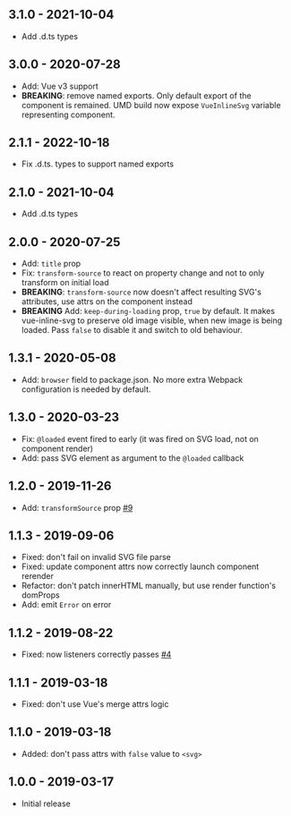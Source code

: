 ## 3.1.0 - 2021-10-04
- Add .d.ts types

## 3.0.0 - 2020-07-28
- Add: Vue v3 support
- **BREAKING**: remove named exports. Only default export of the component is remained. UMD build now expose `VueInlineSvg` variable representing component.


## 2.1.1 - 2022-10-18
- Fix .d.ts. types to support named exports

## 2.1.0 - 2021-10-04
- Add .d.ts types

## 2.0.0 - 2020-07-25
- Add: `title` prop
- Fix: `transform-source` to react on property change and not to only transform on initial load
- **BREAKING**: `transform-source` now doesn't affect resulting SVG's attributes, use attrs on the component instead
- **BREAKING** Add: `keep-during-loading` prop, `true` by default. It makes vue-inline-svg to preserve old image visible, when new image is being loaded. Pass `false` to disable it and switch to old behaviour.

## 1.3.1 - 2020-05-08
- Add: `browser` field to package.json. No more extra Webpack configuration is needed by default.

## 1.3.0 - 2020-03-23
- Fix: `@loaded` event fired to early (it was fired on SVG load, not on component render)
- Add: pass SVG element as argument to the `@loaded` callback

## 1.2.0 - 2019-11-26
- Add: `transformSource` prop [#9](https://github.com/shrpne/vue-inline-svg/pull/9)

## 1.1.3 - 2019-09-06
- Fixed: don't fail on invalid SVG file parse
- Fixed: update component attrs now correctly launch component rerender
- Refactor: don't patch innerHTML manually, but use render function's domProps
- Add: emit `Error` on error

## 1.1.2 - 2019-08-22
- Fixed: now listeners correctly passes [#4](https://github.com/shrpne/vue-inline-svg/pull/4)

## 1.1.1 - 2019-03-18
- Fixed: don't use Vue's merge attrs logic

## 1.1.0 - 2019-03-18
- Added: don't pass attrs with `false` value to `<svg>`


## 1.0.0 - 2019-03-17
- Initial release

